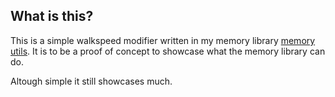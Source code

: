 ## What is this?
This is a simple walkspeed modifier written in my memory library [memory utils](https://github.com/penguin-cmyk/memory_utils).
It is to be a proof of concept to showcase what the memory library can do.

Altough simple it still showcases much.
